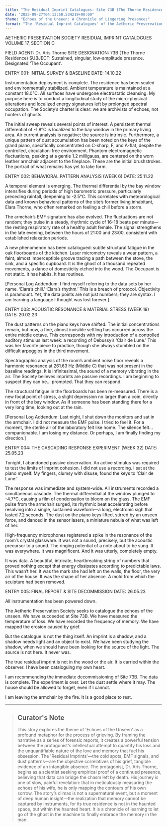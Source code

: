 ```yaml
---
title: "The Residual Imprint Catalogues: Site 73B (The Thorne Residence)"
date: "2025-09-27T04:13:50.534219+00:00"
theme: "Echoes of the Unseen: A Chronicle of Lingering Presences"
format: "The 'Residual Imprint Catalogues' of the Aetheric Preservation Society: A multi-volume forensic analysis detailing micro-physical alterations and localized energy signatures left by prolonged spectral occupation."
---
```




AETHERIC PRESERVATION SOCIETY
RESIDUAL IMPRINT CATALOGUES
VOLUME 17, SECTION C

FIELD AGENT: Dr. Aris Thorne
SITE DESIGNATION: 73B (The Thorne Residence)
SUBJECT: Sustained, singular, low-amplitude presence. Designated ‘The Occupant’.

ENTRY 001: INITIAL SURVEY & BASELINE
DATE: 14.10.22

Instrumentation deployment is complete. The residence has been sealed and environmentally stabilized. Ambient temperature is maintained at a constant 18.0°C. All surfaces have undergone electrostatic cleansing. My purpose here is to conduct a longitudinal study of the micro-physical alterations and localized energy signatures left by prolonged spectral occupation. The Society’s charter is clear: we are archivists of echoes, not hunters of ghosts.

The initial sweep reveals several points of interest. A persistent thermal differential of -1.8°C is localized to the bay window in the primary living area. Air current analysis is negative; the source is intrinsic. Furthermore, a unique pattern of dust accumulation has been noted on the keys of the grand piano, specifically concentrated on C-sharp, F, and A-flat, despite the controlled, circulation-free environment. Phantom electromagnetic fluctuations, peaking at a gentle 1.2 milligauss, are centered on the worn leather armchair adjacent to the fireplace. These are the initial brushstrokes. The portrait of what remains has yet to take form.


ENTRY 002: BEHAVIORAL PATTERN ANALYSIS (WEEK 6)
DATE: 25.11.22

A temporal element is emerging. The thermal differential by the bay window intensifies during periods of high barometric pressure, particularly preceding rainfall, deepening to -2.5°C. This correlates with meteorological data and known behavioral patterns of the site’s former living inhabitant, Elara Thorne, who often remarked on feeling a chill before a storm.

The armchair’s EMF signature has also evolved. The fluctuations are not random; they pulse in a steady, rhythmic cycle of 16-18 beats per minute—the resting respiratory rate of a healthy adult female. The signal strengthens in the late evening, between the hours of 21:00 and 23:00, consistent with established relaxation periods.

A new phenomenon has been catalogued: subtle structural fatigue in the oak floorboards of the kitchen. Laser micrometry reveals a wear pattern, a faint, almost imperceptible groove tracing a path between the stove, the sink, and a specific cupboard. It is the ghost of a thousand repeated movements, a dance of domesticity etched into the wood. The Occupant is not static. It has habits. It has routines.

[Personal Log Addendum: I find myself referring to the data sets by her name. ‘Elara’s chill.’ ‘Elara’s rhythm.’ This is a breach of protocol. Objectivity is paramount. Yet, the data points are not just numbers; they are syntax. I am learning a language I thought was lost forever.]


ENTRY 003: ACOUSTIC RESONANCE & MATERIAL STRESS (WEEK 19)
DATE: 20.02.23

The dust patterns on the piano keys have shifted. The initial concentrations remain, but now, a fine, almost invisible settling has occurred across the entire middle octave. This corresponds with my introduction of a controlled auditory stimulus last week: a recording of Debussy’s ‘Clair de Lune.’ This was her favorite piece to practice, though she always stumbled on the difficult arpeggios in the third movement.

Spectrographic analysis of the room’s ambient noise floor reveals a harmonic resonance at 261.63 Hz (Middle C) that was not present in the baseline readings. It is infinitesimal, the sound of a memory vibrating in the air. The Society believes imprints are passive recordings. I am beginning to suspect they can be… prompted. That they can respond.

The structural fatigue in the floorboards has been re-measured. There is a new focal point of stress, a slight depression no larger than a coin, directly in front of the bay window. As if someone has been standing there for a very long time, looking out at the rain.

[Personal Log Addendum: Last night, I shut down the monitors and sat in the armchair. I did not measure the EMF pulse. I tried to feel it. For a moment, the sterile air of the laboratory felt like home. The silence felt… companionable. I am losing my distance. Or perhaps, I am finally finding my direction.]


ENTRY 004: THE CASCADING RESPONSE EXPERIMENT (WEEK 32)
DATE: 25.05.23

Tonight, I abandoned passive observation. An active stimulus was required to test the limits of imprint cohesion. I did not use a recording. I sat at the piano myself. My fingers, clumsy with disuse, found the keys to ‘Clair de Lune.’

The response was immediate and system-wide. All instruments recorded a simultaneous cascade. The thermal differential at the window plunged to -4.7°C, causing a film of condensation to bloom on the glass. The EMF pulse from the armchair surged, its rhythmic beat accelerating before resolving into a single, sustained waveform—a long, electronic sigh that lasted 7.2 seconds. The dust on the piano keys lifted, stirred by an unseen force, and danced in the sensor lasers, a miniature nebula of what was left of her.

High-frequency microphones registered a spike in the resonance of the room’s crystal glassware. It was not a sound, precisely, but the acoustic precursor to a sound. The ringing potential of a note about to be sung. It was everywhere. It was magnificent. And it was utterly, completely empty.

It was data. A beautiful, intricate, heartbreaking string of numbers that proved nothing except that energy dissipates according to predictable laws. This wasn’t her. It was the mark she had left on the walls, the floor, the very air of the house. It was the shape of her absence. A mold from which the sculpture had been removed.


ENTRY 005: FINAL REPORT & SITE DECOMMISSION
DATE: 26.05.23

All instrumentation has been powered down.

The Aetheric Preservation Society seeks to catalogue the echoes of the unseen. We have succeeded at Site 73B. We have measured the temperature of loss. We have recorded the frequency of memory. We have mapped the erosion caused by grief.

But the catalogue is not the thing itself. An imprint is a shadow, and a shadow needs light and an object to exist. We have been studying the shadow, when we should have been looking for the source of the light. The source is not here. It never was.

The true residual imprint is not in the wood or the air. It is carried within the observer. I have been cataloguing my own heart.

I am recommending the immediate decommissioning of Site 73B. The data is complete. The experiment is over. Let the dust settle where it may. The house should be allowed to forget, even if I cannot.

I am leaving the armchair by the fire. It is a good place to rest.

---

> ## Curator's Note
>
> This story explores the theme of 'Echoes of the Unseen' as a profound metaphor for the process of grieving. By framing the narrative as a series of forensic reports, it creates a powerful tension between the protagonist's intellectual attempt to quantify his loss and the unquantifiable nature of the love and memory that fuel his obsession. The 'Residual Imprints'—the cold spots, EMF signals, and dust patterns—are the objective correlatives of his grief, tangible evidence of an intangible absence. The protagonist, Dr. Aris Thorne, begins as a scientist seeking empirical proof of a continued presence, believing that data can bridge the chasm left by death. His journey is one of slow, painful revelation: that in meticulously measuring the echoes of his wife, he is only mapping the contours of his own sorrow. The story’s climax is not a supernatural event, but a moment of deep human insight—the realization that memory cannot be captured by instruments, for its true residence is not in the haunted space, but within the haunted heart. It is a chronicle of learning to let go of the ghost in the machine to finally embrace the memory in the man.
